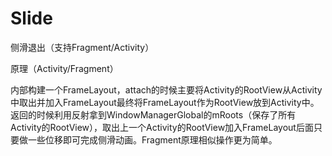 # Slide
侧滑退出（支持Fragment/Activity）

原理（Activity/Fragment）

内部构建一个FrameLayout，attach的时候主要将Activity的RootView从Activity中取出并加入FrameLayout最终将FrameLayout作为RootView放到Activity中。返回的时候利用反射拿到WindowManagerGlobal的mRoots（保存了所有Activity的RootView），取出上一个Activity的RootView加入FrameLayout后面只要做一些位移即可完成侧滑动画。Fragment原理相似操作更为简单。

